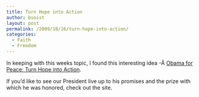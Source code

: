 ```yaml
---
title: Turn Hope into Action
author: bsoist
layout: post
permalink: /2009/10/16/turn-hope-into-action/
categories:
  - Faith
  - Freedom
---
```

In keeping with this weeks topic, I found this interesting idea -Â [Obama for Peace: Turn Hope into Action][1].

If you&#8217;d like to see our President live up to his promises and the prize with which he was honored, check out the site.

 [1]: http://www.avaaz.org/en/obama_nobel_prize/?cl=347045398&v=4247